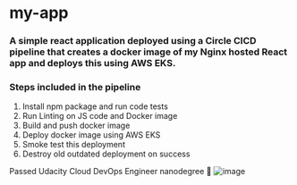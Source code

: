 # my-app
### A simple react application deployed using a Circle CICD pipeline that creates a docker image of my Nginx hosted React app and deploys this using AWS EKS. 

### Steps included in the pipeline 
1. Install npm package and run code tests
2. Run Linting on JS code and Docker image 
3. Build and push docker image 
4. Deploy docker image using AWS EKS 
5. Smoke test this deployment 
6. Destroy old outdated deployment on success

Passed Udacity Cloud DevOps Engineer nanodegree 🎊
![image](https://user-images.githubusercontent.com/60857854/148941886-7c0d4ae2-ee36-4a81-b37f-11caaac3bd2f.png)
